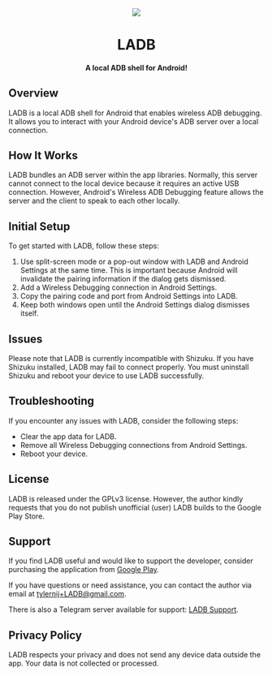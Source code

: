 <p align="center">
    <a href="https://play-lh.googleusercontent.com/e1lEjVH1cjZFjyKGymB3HprppThMBnZlfi51z7alJm5wpTzWHNG2WWOlROs_vp-sQb7a=s128">
        <img src="https://play-lh.googleusercontent.com/e1lEjVH1cjZFjyKGymB3HprppThMBnZlfi51z7alJm5wpTzWHNG2WWOlROs_vp-sQb7a=s128" />
    </a>
</p>

<h1 align="center">LADB</h1>

<h4 align="center">A local ADB shell for Android!</h4>

## Overview

LADB is a local ADB shell for Android that enables wireless ADB debugging. It allows you to interact with your Android device's ADB server over a local connection.

## How It Works

LADB bundles an ADB server within the app libraries. Normally, this server cannot connect to the local device because it requires an active USB connection. However, Android's Wireless ADB Debugging feature allows the server and the client to speak to each other locally.

## Initial Setup

To get started with LADB, follow these steps:

1. Use split-screen mode or a pop-out window with LADB and Android Settings at the same time. This is important because Android will invalidate the pairing information if the dialog gets dismissed.
2. Add a Wireless Debugging connection in Android Settings.
3. Copy the pairing code and port from Android Settings into LADB.
4. Keep both windows open until the Android Settings dialog dismisses itself.

## Issues

Please note that LADB is currently incompatible with Shizuku. If you have Shizuku installed, LADB may fail to connect properly. You must uninstall Shizuku and reboot your device to use LADB successfully.

## Troubleshooting

If you encounter any issues with LADB, consider the following steps:

- Clear the app data for LADB.
- Remove all Wireless Debugging connections from Android Settings.
- Reboot your device.

## License

LADB is released under the GPLv3 license. However, the author kindly requests that you do not publish unofficial (user) LADB builds to the Google Play Store.

## Support
If you find LADB useful and would like to support the developer, consider purchasing the application from [Google Play](https://play.google.com/store/apps/details?id=com.draco.ladb).

If you have questions or need assistance, you can contact the author via email at tylernij+LADB@gmail.com.

There is also a Telegram server available for support: [LADB Support](https://t.me/ladb_support).

## Privacy Policy

LADB respects your privacy and does not send any device data outside the app. Your data is not collected or processed.